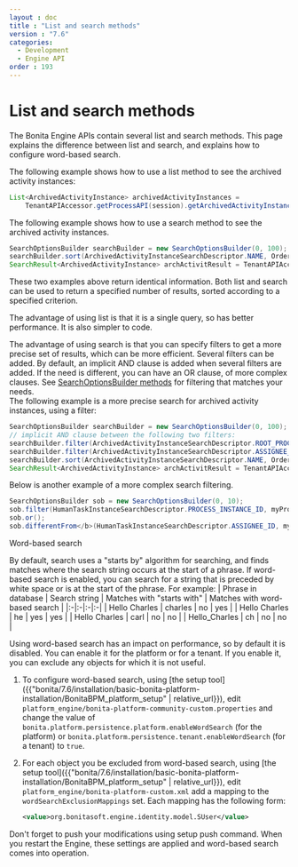 ```yaml
---
layout : doc
title : "List and search methods"
version : "7.6"
categories:
  - Development
  - Engine API
order : 193
---
```

# List and search methods

The Bonita Engine APIs contain several list and search methods. This page explains the difference between list and search, and explains how to configure word-based search.

The following example shows how to use a list method to see the archived activity instances:
```java
List<ArchivedActivityInstance> archivedActivityInstances =
    TenantAPIAccessor.getProcessAPI(session).getArchivedActivityInstances(instance.getId(), 0, 100, ActivityInstanceCriterion.NAME_ASC);
```

The following example shows how to use a search method to see the archived activity instances.
```java
SearchOptionsBuilder searchBuilder = new SearchOptionsBuilder(0, 100);
searchBuilder.sort(ArchivedActivityInstanceSearchDescriptor.NAME, Order.ASC);
SearchResult<ArchivedActivityInstance> archActivitResult = TenantAPIAccessor.getProcessAPI(session).searchArchivedActivities(searchBuilder.done());
```

These two examples above return identical information. Both list and search can be used to return a specified number of results, sorted according to a specified criterion.

The advantage of using list is that it is a single query, so has better performance. It is also simpler to code.

The advantage of using search is that you can specify filters to get a more precise set of results, which can be more efficient. Several filters can be added. By default, an implicit AND clause is added when several filters are added. If the need is different,
you can have an OR clause, of more complex clauses. See [SearchOptionsBuilder methods](http://documentation.bonitasoft.com/javadoc/api/{{page.version}}/org/bonitasoft/engine/search/SearchOptionsBuilder.html) for filtering that matches your needs.   
The following example is a more precise search for archived activity instances, using a filter:
```java
SearchOptionsBuilder searchBuilder = new SearchOptionsBuilder(0, 100);
// implicit AND clause between the following two filters:
searchBuilder.filter(ArchivedActivityInstanceSearchDescriptor.ROOT_PROCESS_INSTANCE_ID, processInstance.getId());
searchBuilder.filter(ArchivedActivityInstanceSearchDescriptor.ASSIGNEE_ID, myUser.getId());
searchBuilder.sort(ArchivedActivityInstanceSearchDescriptor.NAME, Order.ASC);
SearchResult<ArchivedActivityInstance> archActivitResult = TenantAPIAccessor.getProcessAPI(session).searchArchivedActivities(searchBuilder.done());
```
Below is another example of a more complex search filtering.
```java
SearchOptionsBuilder sob = new SearchOptionsBuilder(0, 10);
sob.filter(HumanTaskInstanceSearchDescriptor.PROCESS_INSTANCE_ID, myProcessInstance.getId());
sob.or();
sob.differentFrom</b>(HumanTaskInstanceSearchDescriptor.ASSIGNEE_ID, myUser.getId());
```

<a id="word_based_search" />

Word-based search <!--{.h2}-->

By default, search uses a "starts by" algorithm for searching, and finds matches where the search string occurs at the start of a phrase.
If word-based search is enabled, you can search for a string that is preceded by white space or is at the start of the phrase.
For example:
| Phrase in database | Search string | Matches with "starts with" | Matches with word-based search |
|:-|:-|:-|:-|
| Hello Charles | charles | no | yes |
| Hello Charles | he | yes | yes |
| Hello Charles | carl | no | no |
| Hello\_Charles | ch | no | no |

Using word-based search has an impact on performance, so by default it is disabled. You can enable it for the platform or for a tenant. If you enable it, you can exclude any objects for which it is not useful.

1. To configure word-based search, using [the setup tool]({{"bonita/7.6/installation/basic-bonita-platform-installation/BonitaBPM_platform_setup" | relative_url}}), 
edit `platform_engine/bonita-platform-community-custom.properties` and change the value of 
`bonita.platform.persistence.platform.enableWordSearch` (for the platform) or 
`bonita.platform.persistence.tenant.enableWordSearch` (for a tenant) to `true`.

2. For each object you be excluded from word-based search,  using [the setup tool]({{"bonita/7.6/installation/basic-bonita-platform-installation/BonitaBPM_platform_setup" | relative_url}}), 
edit `platform_engine/bonita-platform-custom.xml` add a mapping to the `wordSearchExclusionMappings` set.
Each mapping has the following form:
   ```xml
   <value>org.bonitasoft.engine.identity.model.SUser</value>
   ```

Don't forget to push your modifications using setup push command.
When you restart the Engine, these settings are applied and word-based search comes into operation.
